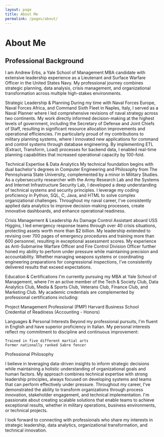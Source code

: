 ```yaml
---
layout: page
title: About Me
permalink: /pages/about/
---
```


# About Me

## Professional Background

I am Andrew Erbs, a Yale School of Management MBA candidate with extensive leadership experience as a Lieutenant and Surface Warfare Officer in the United States Navy. My professional journey combines strategic planning, data analysis, crisis management, and organizational transformation across multiple high-stakes environments.

Strategic Leadership & Planning
During my time with Naval Forces Europe, Naval Forces Africa, and Command Sixth Fleet in Naples, Italy, I served as a Naval Planner where I led comprehensive revisions of naval strategy across two continents. My work directly informed decision-making at the highest levels of government, including the Secretary of Defense and Joint Chiefs of Staff, resulting in significant resource allocation improvements and operational efficiencies.
I'm particularly proud of my contributions to military planning systems, where I innovated new applications for command and control systems through database engineering. By implementing ETL (Extract, Transform, Load) processes for backend data, I enabled real-time planning capabilities that increased operational capacity by 100-fold.

Technical Expertise & Data Analytics
My technical foundation begins with dual bachelor's degrees in Computer Engineering and Philosophy from The Pennsylvania State University, complemented by a minor in Military Studies. As a cybersecurity researcher with the Army Research Lab and the Systems and Internet Infrastructure Security Lab, I developed a deep understanding of technical systems and security principles.
I leverage my coding proficiency in Python, SQL, C, Java, and HTML to solve complex organizational challenges. Throughout my naval career, I've consistently applied data analytics to improve decision-making processes, create innovative dashboards, and enhance operational readiness.

Crisis Management & Leadership
As Damage Control Assistant aboard USS Higgins, I led emergency response teams through over 40 crisis situations, protecting assets worth more than $2 billion. My leadership extended to revising over 700 pages of emergency procedures and training more than 600 personnel, resulting in exceptional assessment scores.
My experience as Anti-Submarine Warfare Officer and Fire Control Division Officer further honed my ability to perform under pressure while maintaining precision and accountability. Whether managing weapons systems or coordinating engineering preparations for congressional inspections, I've consistently delivered results that exceed expectations.

Education & Certifications
I'm currently pursuing my MBA at Yale School of Management, where I'm an active member of the Tech & Society Club, Data Analytics Club, Media & Sports Club, Veterans Club, Finance Club, and Marketing Club. My academic credentials are complemented by professional certifications including:

Project Management Professional (PMP)
Harvard Business School Credential of Readiness (Accounting - Honors)

Languages & Personal Interests
Beyond my professional pursuits, I'm fluent in English and have superior proficiency in Italian. My personal interests reflect my commitment to discipline and continuous improvement:

    Trained in five different martial arts
    Former nationally ranked Sabre fencer

Professional Philosophy

I believe in leveraging data-driven insights to inform strategic decisions while maintaining a holistic understanding of organizational goals and human factors. My approach combines technical expertise with strong leadership principles, always focused on developing systems and teams that can perform effectively under pressure.
Throughout my career, I've demonstrated the ability to transform organizations through process innovation, stakeholder engagement, and technical implementation. I'm passionate about creating scalable solutions that enable teams to achieve exceptional results, whether in military operations, business environments, or technical projects.

I look forward to connecting with professionals who share my interests in strategic leadership, data analytics, organizational transformation, and technical innovation.